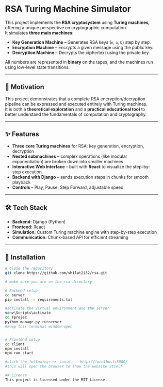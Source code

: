 # RSA Turing Machine Simulator

This project implements the **RSA cryptosystem** using **Turing machines**, offering a unique perspective on cryptographic computation.  
It simulates **three main machines**:

- **Key Generation Machine** – Generates RSA keys (`n`, `a`, `b`) step by step.
- **Encryption Machine** – Encrypts a given message using the public key.
- **Decryption Machine** – Decrypts the ciphertext using the private key.

All numbers are represented in **binary** on the tapes, and the machines run using low-level state transitions.

---

## 🎯 Motivation

This project demonstrates that a complete RSA encryption/decryption pipeline can be expressed and executed entirely with Turing machines.  
It is both a **theoretical exploration** and a **practical educational tool** to better understand the fundamentals of computation and cryptography.

---

## ✨ Features

- **Three core Turing machines** for RSA: key generation, encryption, decryption  
- **Nested submachines** – complex operations (like modular exponentiation) are broken down into smaller machines  
- **Interactive Web Interface** – built with **React** to visualize the step-by-step execution  
- **Backend with Django** – sends execution steps in chunks for smooth playback  
- **Controls** – Play, Pause, Step Forward, adjustable speed  
---

## 🛠️ Tech Stack

- **Backend:** Django (Python)
- **Frontend:** React
- **Simulation:** Custom Turing machine engine with step-by-step execution
- **Communication:** Chunk-based API for efficient streaming

---

## 🚀 Installation

```bash
# Clone the repository
git clone https://github.com/shilat2132/rsa.git

# make sure you are on the rsa directory

# Backend setup
cd server
pip install -r requirements.txt

#activate the virtual environment and the server
venv\Scripts\activate
cd Fprojec
python manage.py runserver
#keep this terminal window open


# Frontend setup
cd client
npm install
npm run start

#click the following: ➜  Local:   http://localhost:8080/
#this will open the browser to show the website itself

## License
This project is licensed under the MIT License.
